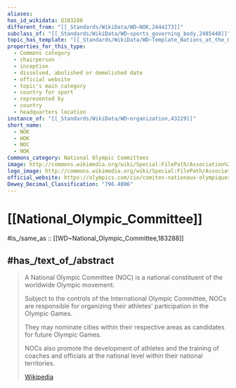 ```yaml
---
aliases:
has_id_wikidata: Q183288
different_from: "[[_Standards/WikiData/WD~NOK,2444273]]"
subclass_of: "[[_Standards/WikiData/WD~sports_governing_body,2485448]]"
topic_has_template: "[[_Standards/WikiData/WD~Template_Nations_at_the_Olympics,11291178]]"
properties_for_this_type:
  - Commons category
  - chairperson
  - inception
  - dissolved, abolished or demolished date
  - official website
  - topic's main category
  - country for sport
  - represented by
  - country
  - headquarters location
instance_of: "[[_Standards/WikiData/WD~organization,43229]]"
short_name:
  - NOK
  - НОК
  - NOC
  - NOK
Commons_category: National Olympic Committees
image: http://commons.wikimedia.org/wiki/Special:FilePath/Association%20of%20National%20Olympic%20Committees.svg
logo_image: http://commons.wikimedia.org/wiki/Special:FilePath/Association%20of%20National%20Olympic%20Committees%20%28ANOC%29-Logo.svg
official_website: https://olympics.com/cio/comites-nationaux-olympiques
Dewey_Decimal_Classification: "796.4806"
---
```


# [[National_Olympic_Committee]] 

#is_/same_as :: [[WD~National_Olympic_Committee,183288]] 

## #has_/text_of_/abstract 

> A National Olympic Committee (NOC) 
> is a national constituent of the worldwide Olympic movement. 
> 
> Subject to the controls of the International Olympic Committee, 
> NOCs are responsible for organizing their athletes'  participation in the Olympic Games.  
> 
> They may nominate cities within their respective areas 
> as candidates for future Olympic Games. 
> 
> NOCs also promote the development of athletes 
> and the training of coaches and officials at the national level 
> within their national territories.
>
> [Wikipedia](https://en.wikipedia.org/wiki/National%20Olympic%20Committee) 

